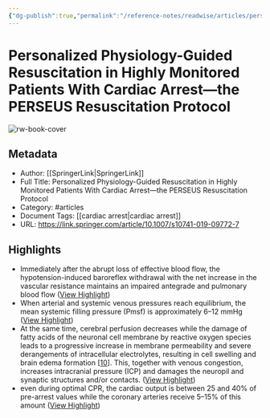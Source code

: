 ```yaml
---
{"dg-publish":true,"permalink":"/reference-notes/readwise/articles/personalized-physiology-guided-resuscitation-in-highly-monitored-patients-with-cardiac-arrest-the-perseus-resuscitation-protocol/"}
---
```


# Personalized Physiology-Guided Resuscitation in Highly Monitored Patients With Cardiac Arrest—the PERSEUS Resuscitation Protocol

![rw-book-cover](https://media.springernature.com/w200/springer-static/cover/journal/10741.jpg)

## Metadata
- Author: [[SpringerLink\|SpringerLink]]
- Full Title: Personalized Physiology-Guided Resuscitation in Highly Monitored Patients With Cardiac Arrest—the PERSEUS Resuscitation Protocol
- Category: #articles
- Document Tags: [[cardiac arrest\|cardiac arrest]] 
- URL: https://link.springer.com/article/10.1007/s10741-019-09772-7

## Highlights
- Immediately after the abrupt loss of effective blood flow, the hypotension-induced baroreflex withdrawal with the net increase in the vascular resistance maintains an impaired antegrade and pulmonary blood flow ([View Highlight](https://read.readwise.io/read/01h5j14pr02m3jdz39mtyz77v6))
- When arterial and systemic venous pressures reach equilibrium, the mean systemic filling pressure (Pmsf) is approximately 6–12 mmHg ([View Highlight](https://read.readwise.io/read/01h5j16f6aq4b9b8tv19tzmzaj))
- At the same time, cerebral perfusion decreases while the damage of fatty acids of the neuronal cell membrane by reactive oxygen species leads to a progressive increase in membrane permeability and severe derangements of intracellular electrolytes, resulting in cell swelling and brain edema formation [[10](https://link.springer.com/article/10.1007/s10741-019-09772-7#ref-CR10)]. This, together with venous congestion, increases intracranial pressure (ICP) and damages the neuropil and synaptic structures and/or contacts. ([View Highlight](https://read.readwise.io/read/01h5j190m8k4q5xpd3pagfkxkg))
- even during optimal CPR, the cardiac output is between 25 and 40% of pre-arrest values while the coronary arteries receive 5–15% of this amount ([View Highlight](https://read.readwise.io/read/01h5j19j51a90dqrh0szzds3dp))
